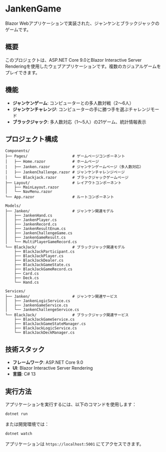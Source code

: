# JankenGame

Blazor Webアプリケーションで実装された、ジャンケンとブラックジャックのゲームです。

## 概要

このプロジェクトは、ASP.NET Core 9.0とBlazor Interactive Server Renderingを使用したウェブアプリケーションです。複数のカジュアルゲームをプレイできます。

## 機能

- **ジャンケンゲーム**: コンピューターとの多人数対戦（2〜6人）
- **ジャンケンチャレンジ**: コンピューターの手に勝つ手を選ぶチャレンジモード
- **ブラックジャック**: 多人数対応（1〜5人）の21ゲーム、統計情報表示

## プロジェクト構成

```
Components/
├── Pages/                    # ゲームページコンポーネント
│   ├── Home.razor            # ホームページ
│   ├── Janken.razor          # ジャンケンゲームページ（多人数対応）
│   ├── JankenChallenge.razor # ジャンケンチャレンジページ
│   └── Blackjack.razor       # ブラックジャックゲームページ
├── Layout/                   # レイアウトコンポーネント
│   ├── MainLayout.razor
│   └── NavMenu.razor
└── App.razor                 # ルートコンポーネント

Models/
├── Janken/                   # ジャンケン関連モデル
│   ├── JankenHand.cs
│   ├── JankenPlayer.cs
│   ├── JankenRecord.cs
│   ├── JankenResultEnum.cs
│   ├── JankenChallengeGame.cs
│   ├── JankenGameResult.cs
│   └── MultiPlayerGameRecord.cs
└── BlackJack/                # ブラックジャック関連モデル
    ├── BlackJackParticipant.cs
    ├── BlackJackPlayer.cs
    ├── BlackJackDealer.cs
    ├── BlackJackGameState.cs
    ├── BlackJackGameRecord.cs
    ├── Card.cs
    ├── Deck.cs
    └── Hand.cs

Services/
├── Janken/                   # ジャンケン関連サービス
│   ├── JankenLogicService.cs
│   ├── JankenGameService.cs
│   └── JankenChallengeService.cs
└── BlackJack/                # ブラックジャック関連サービス
    ├── BlackJackGameService.cs
    ├── BlackJackGameStateManager.cs
    ├── BlackJackLogicService.cs
    └── BlackJackDeckManager.cs
```

## 技術スタック

- **フレームワーク**: ASP.NET Core 9.0
- **UI**: Blazor Interactive Server Rendering
- **言語**: C# 13

## 実行方法

アプリケーションを実行するには、以下のコマンドを使用します：

```bash
dotnet run
```

または開発環境では：

```bash
dotnet watch
```

アプリケーションは `https://localhost:5001` にてアクセスできます。